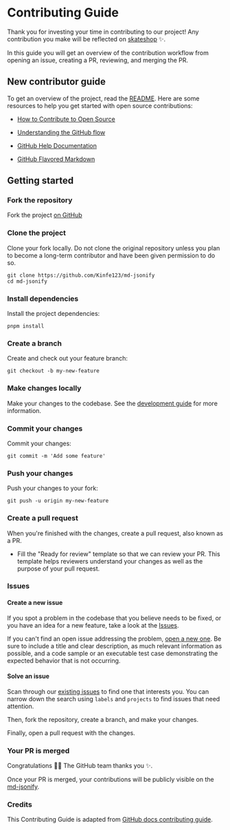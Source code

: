 # Contributing Guide

Thank you for investing your time in contributing to our project! Any contribution you make will be reflected on [skateshop](<[skateshop.sadmn.com](https://github.com/Kinfe123/md-jsonify)>) :sparkles:.



In this guide you will get an overview of the contribution workflow from opening an issue, creating a PR, reviewing, and merging the PR.

## New contributor guide

To get an overview of the project, read the [README](README.md). Here are some resources to help you get started with open source contributions:

- [How to Contribute to Open Source](https://opensource.guide/how-to-contribute/)
- [Understanding the GitHub flow](https://guides.github.com/introduction/flow/)

- [GitHub Help Documentation](https://help.github.com/)
- [GitHub Flavored Markdown](https://guides.github.com/features/mastering-markdown/)

## Getting started

### Fork the repository

Fork the project [on GitHub](https://github.com/Kinfe123/md-jsonify)

### Clone the project

Clone your fork locally. Do not clone the original repository unless you plan to become a long-term contributor and have been given permission to do so.

```shell
git clone https://github.com/Kinfe123/md-jsonify
cd md-jsonify
```

### Install dependencies

Install the project dependencies:

```shell
pnpm install
```

### Create a branch

Create and check out your feature branch:

```shell
git checkout -b my-new-feature
```

### Make changes locally

Make your changes to the codebase. See the [development guide](contributing/development.md) for more information.

### Commit your changes

Commit your changes:

```shell
git commit -m 'Add some feature'
```

### Push your changes

Push your changes to your fork:

```shell
git push -u origin my-new-feature
```

### Create a pull request

When you're finished with the changes, create a pull request, also known as a PR.

- Fill the "Ready for review" template so that we can review your PR. This template helps reviewers understand your changes as well as the purpose of your pull request.

### Issues

#### Create a new issue

If you spot a problem in the codebase that you believe needs to be fixed, or you have an idea for a new feature, take a look at the [Issues](https://github.com/Kinfe123/md-jsonify/issues).

If you can't find an open issue addressing the problem, [open a new one](https://github.com/Kinfe123/md-jsonify/issues/new). Be sure to include a title and clear description, as much relevant information as possible, and a code sample or an executable test case demonstrating the expected behavior that is not occurring.

#### Solve an issue

Scan through our [existing issues](https://github.com/Kinfe123/md-jsonify/issues) to find one that interests you. You can narrow down the search using `labels` and `projects` to find issues that need attention.

Then, fork the repository, create a branch, and make your changes.

Finally, open a pull request with the changes.

### Your PR is merged

Congratulations :tada::tada: The GitHub team thanks you :sparkles:.

Once your PR is merged, your contributions will be publicly visible on the [md-jsonify](https://github.com/Kinfe123/md-jsonify).

### Credits

This Contributing Guide is adapted from [GitHub docs contributing guide](https://github.com/github/docs/blob/main/CONTRIBUTING.md?plain=1).